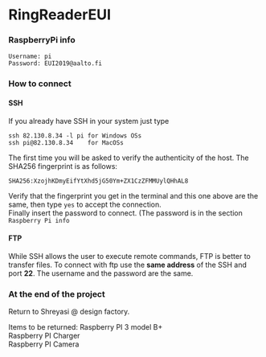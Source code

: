 # RingReaderEUI

### RaspberryPi info
```
Username: pi  
Password: EUI2019@aalto.fi
```

### How to connect
#### SSH
If you already have SSH in your system just type   
```
ssh 82.130.8.34 -l pi for Windows OSs
ssh pi@82.130.8.34    for MacOSs
```
The first time you will be asked to verify the authenticity of the host. The SHA256 fingerprint is as follows:  
```
SHA256:XzojhKDmyEifYtXhd5jG50Ym+ZX1CzZFMMUylQHhAL8
```
Verify that the fingerprint you get in the terminal and this one above are the same, then type `yes` to accept the connection.  
Finally insert the password to connect. (The password is in the section `Raspberry Pi info`

#### FTP
While SSH allows the user to execute remote commands, FTP is better to transfer files.
To connect with ftp use the **same address** of the SSH and port **22**.
The username and the password are the same.

### At the end of the project
Return to Shreyasi @ design factory.  

Items to be returned:
Raspberry PI 3 model B+  
Raspberry PI Charger  
Raspberry PI Camera  

